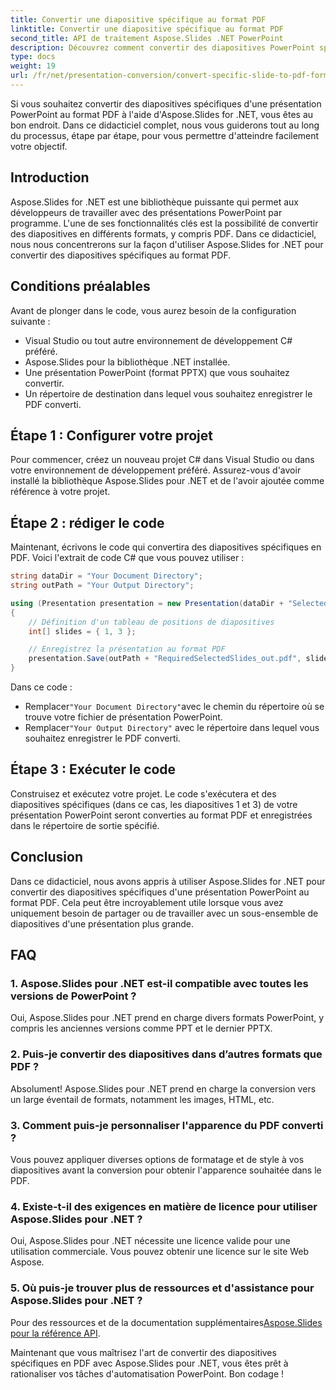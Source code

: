 ```yaml
---
title: Convertir une diapositive spécifique au format PDF
linktitle: Convertir une diapositive spécifique au format PDF
second_title: API de traitement Aspose.Slides .NET PowerPoint
description: Découvrez comment convertir des diapositives PowerPoint spécifiques au format PDF à l'aide d'Aspose.Slides pour .NET. Guide étape par étape avec des exemples de code.
type: docs
weight: 19
url: /fr/net/presentation-conversion/convert-specific-slide-to-pdf-format/
---
```



Si vous souhaitez convertir des diapositives spécifiques d'une présentation PowerPoint au format PDF à l'aide d'Aspose.Slides for .NET, vous êtes au bon endroit. Dans ce didacticiel complet, nous vous guiderons tout au long du processus, étape par étape, pour vous permettre d'atteindre facilement votre objectif.

## Introduction

Aspose.Slides for .NET est une bibliothèque puissante qui permet aux développeurs de travailler avec des présentations PowerPoint par programme. L'une de ses fonctionnalités clés est la possibilité de convertir des diapositives en différents formats, y compris PDF. Dans ce didacticiel, nous nous concentrerons sur la façon d'utiliser Aspose.Slides for .NET pour convertir des diapositives spécifiques au format PDF.

## Conditions préalables

Avant de plonger dans le code, vous aurez besoin de la configuration suivante :

- Visual Studio ou tout autre environnement de développement C# préféré.
- Aspose.Slides pour la bibliothèque .NET installée.
- Une présentation PowerPoint (format PPTX) que vous souhaitez convertir.
- Un répertoire de destination dans lequel vous souhaitez enregistrer le PDF converti.

## Étape 1 : Configurer votre projet

Pour commencer, créez un nouveau projet C# dans Visual Studio ou dans votre environnement de développement préféré. Assurez-vous d'avoir installé la bibliothèque Aspose.Slides pour .NET et de l'avoir ajoutée comme référence à votre projet.

## Étape 2 : rédiger le code

Maintenant, écrivons le code qui convertira des diapositives spécifiques en PDF. Voici l'extrait de code C# que vous pouvez utiliser :

```csharp
string dataDir = "Your Document Directory";
string outPath = "Your Output Directory";

using (Presentation presentation = new Presentation(dataDir + "SelectedSlides.pptx"))
{
    // Définition d'un tableau de positions de diapositives
    int[] slides = { 1, 3 };

    // Enregistrez la présentation au format PDF
    presentation.Save(outPath + "RequiredSelectedSlides_out.pdf", slides, SaveFormat.Pdf);
}
```

Dans ce code :

-  Remplacer`"Your Document Directory"`avec le chemin du répertoire où se trouve votre fichier de présentation PowerPoint.
-  Remplacer`"Your Output Directory"` avec le répertoire dans lequel vous souhaitez enregistrer le PDF converti.

## Étape 3 : Exécuter le code

Construisez et exécutez votre projet. Le code s'exécutera et des diapositives spécifiques (dans ce cas, les diapositives 1 et 3) de votre présentation PowerPoint seront converties au format PDF et enregistrées dans le répertoire de sortie spécifié.

## Conclusion

Dans ce didacticiel, nous avons appris à utiliser Aspose.Slides for .NET pour convertir des diapositives spécifiques d'une présentation PowerPoint au format PDF. Cela peut être incroyablement utile lorsque vous avez uniquement besoin de partager ou de travailler avec un sous-ensemble de diapositives d'une présentation plus grande.

## FAQ

### 1. Aspose.Slides pour .NET est-il compatible avec toutes les versions de PowerPoint ?

Oui, Aspose.Slides pour .NET prend en charge divers formats PowerPoint, y compris les anciennes versions comme PPT et le dernier PPTX.

### 2. Puis-je convertir des diapositives dans d’autres formats que PDF ?

Absolument! Aspose.Slides pour .NET prend en charge la conversion vers un large éventail de formats, notamment les images, HTML, etc.

### 3. Comment puis-je personnaliser l'apparence du PDF converti ?

Vous pouvez appliquer diverses options de formatage et de style à vos diapositives avant la conversion pour obtenir l'apparence souhaitée dans le PDF.

### 4. Existe-t-il des exigences en matière de licence pour utiliser Aspose.Slides pour .NET ?

Oui, Aspose.Slides pour .NET nécessite une licence valide pour une utilisation commerciale. Vous pouvez obtenir une licence sur le site Web Aspose.

### 5. Où puis-je trouver plus de ressources et d'assistance pour Aspose.Slides pour .NET ?

Pour des ressources et de la documentation supplémentaires[Aspose.Slides pour la référence API](https://reference.aspose.com/slides/net/).

Maintenant que vous maîtrisez l'art de convertir des diapositives spécifiques en PDF avec Aspose.Slides pour .NET, vous êtes prêt à rationaliser vos tâches d'automatisation PowerPoint. Bon codage !